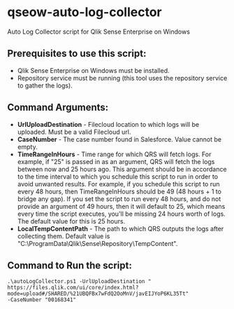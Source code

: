 # qseow-auto-log-collector
Auto Log Collector script for Qlik Sense Enterprise on Windows

## Prerequisites to use this script:
- Qlik Sense Enterprise on Windows must be installed.
- Repository service must be running (this tool uses the repository service to gather the logs).


## Command Arguments:
- **UrlUploadDestination** - Filecloud location to which logs will be uploaded. Must be a valid Filecloud url.
- **CaseNumber** - The case number found in Salesforce. Value cannot be empty.
- **TimeRangeInHours** - Time range for which QRS will fetch logs. For example, if "25" is passed in as an argument, QRS will fetch the logs between now and 25 hours ago.
    This argument should be in accordance to the time interval to which you schedule this script to run in order to avoid unwanted results.
    For example, if you schedule this script to run every 48 hours, then TimeRangeInHours should be 49 (48 hours + 1 to bridge any gap).
    If you set the script to run every 48 hours, and do not provide an argument of 49 hours, then it will default to 25, which means every time the script executes,
    you'll be missing 24 hours worth of logs. 
    The default value for this is 25 hours.
- **LocalTempContentPath** - The path to which QRS outputs the logs after collecting them. Default value is "C:\ProgramData\Qlik\Sense\Repository\TempContent\".
    

## Command to Run the script:
```
.\autoLogCollector.ps1 -UrlUploadDestination "
https://files.qlik.com/ui/core/index.html?mode=upload#/SHARED/%21UBQFBx7wFdQ2OoMnV/javEIJYoP6KL35Tt"
-CaseNumber "00168341"
```